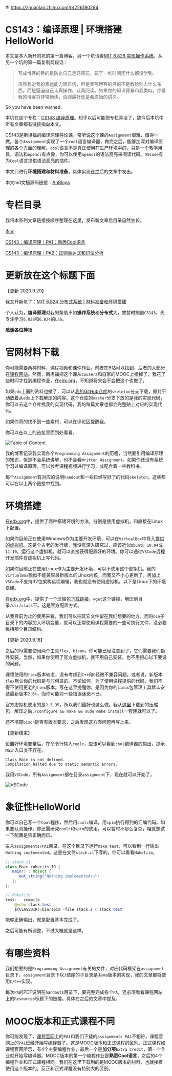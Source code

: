 #! https://zhuanlan.zhihu.com/p/226190284
# CS143：编译原理 | 环境搭建HelloWorld

本文是本人新开的坑的第一篇博客，另一个坑请看[MIT 6.828 实现操作系统](https://zhuanlan.zhihu.com/p/166413604)。从另一个坑的第一篇复制两段话：

>   写成博客的目的是防止自己走马观花，花了一堆时间还什么都没学到。
>
>   虽然我对我的表达能力很自信，但是我写博客的目的不是教给别人什么东西，而是逼迫自己认真操作、认真阅读。如果你的知识背景和我类似，你看我的博客将非常畅快，否则最好还是看原始的讲义。

So you have been warned.

本坑在这个专栏：[CS143 编译原理](https://zhuanlan.zhihu.com/c_1286787362224693248)。知乎以后可能把专栏弄没了，故今后本坑中所有文章都有链接指向本文。

CS143是斯坦福的编译原理导论课，常听说这个课的`Assignment`很难，值得一做。各个`Assignment`实现了一个`cool`语言编译器，做完之后，能够加深对编译原理的各个方面的理解。`cool`语言不是真正使用在生产环境中的，只是一个教学用具，语法和`opencl`有点像，你可以使用`opencl`的语法高亮来阅读代码。`VSCode`有为`Cool`语言提供语法高亮的插件。

本文只进行**环境搭建和材料准备**，具体实现在之后的文章中发出。

本文md文档源码链接：[AnBlogs](https://github.com/Anarion-zuo/AnBlogs/blob/master/cs143/pa0-setup.md)

# 专栏目录

我将本系列文章链接按顺序整理在这里，发布新文章后目录自然生长。

[本文](https://zhuanlan.zhihu.com/p/226190284)

[CS143：编译原理｜PA1：熟悉Cool语言](https://zhuanlan.zhihu.com/p/250667235)

[CS143：编译原理｜PA2：正则表达式和词法分析](https://zhuanlan.zhihu.com/p/258385544)

# 更新放在这个标题下面

【更新 2020.9.29】

我又开新坑了：[MIT 6.824 分布式系统 | 材料准备和环境搭建](https://zhuanlan.zhihu.com/p/260470258)

个人认为，**编译原理**对我的帮助不如**操作系统**和**分布式**大，故暂时搁置`CS143`，先专注学习`6.828`和`6.824`的`Lab`。

**感谢各位捧场**

# 官网材料下载

你可能需要两种材料，课程视频和课件作业。前者在B站可以找到，后者的大部分在[课程网站](http://web.stanford.edu/class/cs143/)。然而，斯坦福把这个课从`Cousera`和自家的MOOC上撤掉了，我花了些时间才找到编程作业，在[edx.org](https://courses.edx.org/courses/course-v1:StanfordOnline+SOE.YCSCS1+2T2020/course/)，不知道将来会不会把这个也撤了。

如果`edx`上面的资料也撤了，可以从[我的GitHub仓库](https://github.com/Anarion-zuo/Stanford-CS143)的`skeleton`分支下载，原封不动放着从`edx`上下载解压的内容。这个仓库的`master`分支下放的是我的实现代码，你可以去这个仓库找我的实现代码，我的每篇文章也都会完整贴上对应的实现代码。

如果你真的找不到一些素材，可以在评论区提醒我。

你可以在以上的链接里面到处看看。

![Table of Content](pa0-setup.assets/image-20200908213805651.png)

我的博客记录我实现各个`Programming Assignment`的历程，当然要引用编译原理的知识，但是不会系统讲解，也不会看`Written Assignment`。如果你还没有系统学习过编译原理，可以参考课程视频进行学习，或配合着一些教科书。

每个`Assignment`有对应的说明`handout`和一些已经写好了的代码`skeleton`，这些都可以在以上两个链接中找到。

# 环境搭建

在[edx.org](https://courses.edx.org/courses/course-v1:StanfordOnline+SOE.YCSCS1+2T2020/course/)中，提供了两种搭建环境的方法，分别是使用虚拟机，和直接在Linux下配置。

如果你目前正在使用Windows作为主要开发环境，可以在`VirtualBox`中导入[提供的虚拟机](https://stanford.box.com/s/28bcmqycmsxme77gi1ep1yo9lo27znrz)。这是个古老的发行版，我没有深入研究过，应该近似`Ubuntu 10.04`或`11.10`。运行这个虚拟机，就可以直接获得配置好的环境。你可以通过`VSCode`远程开发插件在虚拟机上写代码。

如果你目前正在使用Linux作为主要开发环境，可以不使用这个虚拟机。我的`VirtualBox`貌似不能兼容最新版本的Linux内核，而我又不小心更新了。再加上`VSCode`不支持32位架构远程编辑，我也就没有使用虚拟机。以下是Linux下的环境搭建。

在[edx.org](https://courses.edx.org/courses/course-v1:StanfordOnline+SOE.YCSCS1+2T2020/course/)中，提供了一个压缩包[下载链接](https://courses.edx.org/asset-v1:StanfordOnline+SOE.YCSCS1+1T2020+type@asset+block@student-dist.tar.gz)，`wget`这个链接，解压到目录`/usr/class`下。这是官方配置方式。

从我目前为止的使用来看，我们可以把其它文件留在我们想要的地方，而将`bin`子目录下的内容加入环境变量，就可以正常使用课程需要的一些可执行文件，没必要维持那个目录结构。

【更新 2020.9.18】

之后的`PA`需要使用两个工具`flex, bison`，你可能已经注意到了，它们需要我们额外安装。当然，如果你使用了官方虚拟机，就不用自己安装，也不用担心以下要说的问题。

课程使用的`flex`版本较老，没有考虑到`C++`和`C`轻微不兼容问题。或者说，新版本`flex`默认你的代码是与时俱进的。不论如何，为了使用课程提供的代码，我们不得不使用更老的`flex`版本。写在这里提醒你，是因为你的`Linux`包管理工具默认安装最新版本`2.6+`，而你可能对一些错误迷惑不已。

官方虚拟机使用的是`2.5.35`，所以我们最好也这么做。我从[这里](https://src.fedoraproject.org/lookaside/pkgs/flex/flex-2.5.35.tar.bz2/)下载到的压缩包，解压之后`./configure && make && sudo make install`一套连就可以了。

还不清楚`bison`是否有版本要求，之后发现这方面问题再写上来。

【更新结束】

设置好环境变量后，在命令行输入`coolc`，应该可以看到`cool`编译器的输出，提示`Main`入口类不存在。

```shell
Class Main is not defined.
Compilation halted due to static semantic errors.
```

我用`VSCode`，所有`Assignment`都在目录`assignment`下，现在就可以开始了。

![VSCode](pa0-setup.assets/image-20200908215942454.png)

# 象征性HelloWorld

你可以自己写一个`Cool`程序，然后用`coolc`编译，用`spim`执行得到的汇编代码。如果要认真操作，你还需研究`coolc`和`spim`的使用。可以暂时不那么复杂，咱就想试一下配置是否正确而已。

进入`assignments/PA1`目录，在这个目录下运行`make test`，可以看到一行输出`Nothing implemented`。这是在文件`stack.cl`下写的，你可以看看`Makefile`。

```java
// stack.cl
class Main inherits IO {
   main() : Object {
      out_string("Nothing implemented\n")
   };
};

// Makefile
test:	compile
	@echo stack.test
	${CLASSDIR}/bin/spim -file stack.s < stack.test
```

能够正确输出，就是配置基本完成了。

之后可能有所调整，不过大概就是这样。

# 有哪些资料

我们想要的是`Programming Assignment`有关的文件，对应代码框架在`assignment`目录下，`assignment`目录下以`J`结尾的子目录是Java版本的实现，我的文章都将使用`C/C++`实现。

每次`PA`的PDF说明在`handouts`目录下，要完整完成各个`PA`，还必须看看课程网站上的`Resources`标题下的链接。具体在之后的文章中提及。

# MOOC版本和正式课程不同

你可能发现了，[课程官网](http://web.stanford.edu/class/cs143/)上的`PA1`和我们下载的`assignments PA1`不相符，课程官网上的`PA1`已经开始写编译器了。这是MOOC版本和正式课程的区别。正式课程如课程官网所示，有4个主要编程作业，最后一个是**加分项**`Extra Credit`，第一个作业就开始写编译器。MOOC版本的第一个编程作业是**熟悉Cool语言**，之后的4个编程作业和正式课程相同。我们在这里下载到的是MOOC版本的材料，也就接着使用这个版本的，反正和正式课程没有特别大的区别。